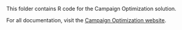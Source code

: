 This folder contains R code for the Campaign Optimization solution. 

For all documentation, visit the [Campaign Optimization website](https://microsoft.github.io/r-server-campaign-optimization).